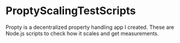 # ProptyScalingTestScripts

Propty is a decentralized property handling app I created.
These are Node.js scripts to check how it scales and get measurements.
